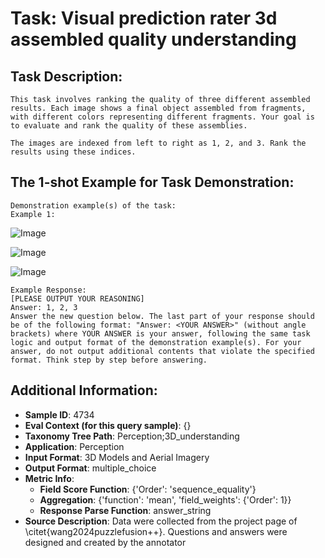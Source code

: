 # Task: Visual prediction rater 3d assembled quality understanding

## Task Description:

```
This task involves ranking the quality of three different assembled results. Each image shows a final object assembled from fragments, with different colors representing different fragments. Your goal is to evaluate and rank the quality of these assemblies.

The images are indexed from left to right as 1, 2, and 3. Rank the results using these indices.
```

## The 1-shot Example for Task Demonstration:

```
Demonstration example(s) of the task:
Example 1:
```

![Image](00.png)

![Image](01.png)

![Image](02.png)

```
Example Response:
[PLEASE OUTPUT YOUR REASONING]
Answer: 1, 2, 3
Answer the new question below. The last part of your response should be of the following format: "Answer: <YOUR ANSWER>" (without angle brackets) where YOUR ANSWER is your answer, following the same task logic and output format of the demonstration example(s). For your answer, do not output additional contents that violate the specified format. Think step by step before answering.
```

## Additional Information:

- **Sample ID**: 4734
- **Eval Context (for this query sample)**: {}
- **Taxonomy Tree Path**: Perception;3D_understanding
- **Application**: Perception
- **Input Format**: 3D Models and Aerial Imagery
- **Output Format**: multiple_choice
- **Metric Info**:
  - **Field Score Function**: {'Order': 'sequence_equality'}
  - **Aggregation**: {'function': 'mean', 'field_weights': {'Order': 1}}
  - **Response Parse Function**: answer_string
- **Source Description**: Data were collected from the project page of \citet{wang2024puzzlefusion++}. Questions and answers were designed and created by the annotator
